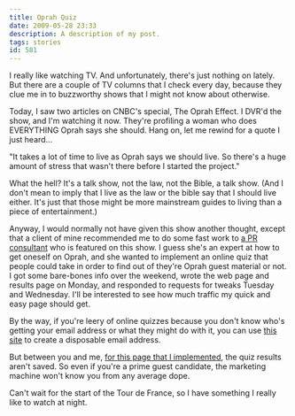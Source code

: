 ```yaml
---
title: Oprah Quiz
date: 2009-05-28 23:33
description: A description of my post.
tags: stories
id: 581
---
```

I really like watching TV.  And unfortunately, there's just nothing on lately.  But there are a couple of TV columns that I check every day, because they clue me in to buzzworthy shows that I might not know about otherwise.

Today, I saw two articles on CNBC's special, The Oprah Effect.  I DVR'd the show, and I'm watching it now.  They're profiling a woman who does EVERYTHING Oprah says she should.  Hang on, let me rewind for a quote I just heard...

"It takes a lot of time to live as Oprah says we should live.  So there's a huge amount of stress that wasn't there before I started the project."

What the hell?  It's a talk show, not the law, not the Bible, a talk show.  (And I don't mean to imply that I live as the law or the bible say that I should live either.  It's just that those might be more mainstream guides to living than a piece of entertainment.)

Anyway, I would normally not have given this show another thought, except that a client of mine recommended me to do some fast work to <a href="http://prsecrets.com" target="_blank">a PR consultant</a> who is featured on this show.  I guess she's an expert at how to get oneself on Oprah, and she wanted to implement an online quiz that people could take in order to find out of they're Oprah guest material or not.  I got some bare-bones info over the weekend, wrote the web page and results page on Monday, and responded to requests for tweaks Tuesday and Wednesday.  I'll be interested to see how much traffic my quick and easy page should get.

By the way, if you're leery of online quizzes because you don't know who's getting your email address or what they might do with it, you can use <a href="http://www.jetable.org/en/index" target="_blank">this site</a> to create a disposable email address.  

But between you and me, <a href="http://prsecrets.com/quiz.html" target="_blank">for this page that I implemented</a>, the quiz results aren't saved.  So even if you're a prime guest candidate, the marketing machine won't know you from any average dope.

Can't wait for the start of the Tour de France, so I have something I really like to watch at night.